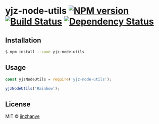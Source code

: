 # yjz-node-utils [![NPM version][npm-image]][npm-url] [![Build Status][travis-image]][travis-url] [![Dependency Status][daviddm-image]][daviddm-url]
> 

## Installation

```sh
$ npm install --save yjz-node-utils
```

## Usage

```js
const yjzNodeUtils = require('yjz-node-utils');

yjzNodeUtils('Rainbow');
```
## License

MIT © [jinzhanye]()


[npm-image]: https://badge.fury.io/js/yjz-node-utils.svg
[npm-url]: https://npmjs.org/package/yjz-node-utils
[travis-image]: https://travis-ci.com/jinzhanye/yjz-node-utils.svg?branch=master
[travis-url]: https://travis-ci.com/jinzhanye/yjz-node-utils
[daviddm-image]: https://david-dm.org/jinzhanye/yjz-node-utils.svg?theme=shields.io
[daviddm-url]: https://david-dm.org/jinzhanye/yjz-node-utils

